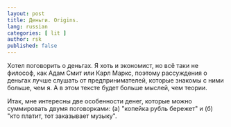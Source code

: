 ```yaml
---
layout: post
title: Деньги. Origins.
lang: russian
categories: [ lit ]
author: rsk
published: false
---
```


Хотел поговорить о деньгах. Я хоть и экономист, но всё таки не философ, как Адам Смит или Карл Маркс, поэтому рассуждения о деньгах лучше слушать от предпринимателей, которые знакомы с ними больше, чем я. А в этом тексте будет больше мыслей, чем теории. 

Итак, мне интересны две особенности денег, которые можно суммировать двумя поговорками: (а) "копейка рубль бережет" и (б) "кто платит, тот заказывает музыку".


